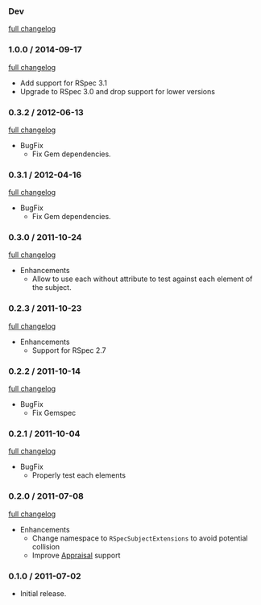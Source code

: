 ### Dev

[full changelog](http://github.com/ZenCocoon/rspec-subject-extensions/compare/v1.0.0...master)

### 1.0.0 / 2014-09-17

[full changelog](http://github.com/ZenCocoon/rspec-subject-extensions/compare/v0.3.2...1.0.0)

* Add support for RSpec 3.1
* Upgrade to RSpec 3.0 and drop support for lower versions

### 0.3.2 / 2012-06-13

[full changelog](http://github.com/ZenCocoon/rspec-subject-extensions/compare/v0.3.1...v0.3.2)

* BugFix
  * Fix Gem dependencies.

### 0.3.1 / 2012-04-16

[full changelog](http://github.com/ZenCocoon/rspec-subject-extensions/compare/v0.3.0...v0.3.1)

* BugFix
  * Fix Gem dependencies.

### 0.3.0 / 2011-10-24

[full changelog](http://github.com/ZenCocoon/rspec-subject-extensions/compare/v0.2.3...v0.3.0)

* Enhancements
  * Allow to use each without attribute to test against each element of the subject.

### 0.2.3 / 2011-10-23

[full changelog](http://github.com/ZenCocoon/rspec-subject-extensions/compare/v0.2.2...v0.2.3)

* Enhancements
  * Support for RSpec 2.7

### 0.2.2 / 2011-10-14

[full changelog](http://github.com/ZenCocoon/rspec-subject-extensions/compare/v0.2.1...v0.2.2)

* BugFix
  * Fix Gemspec

### 0.2.1 / 2011-10-04

[full changelog](http://github.com/ZenCocoon/rspec-subject-extensions/compare/v0.2.0...v0.2.1)

* BugFix
  * Properly test each elements

### 0.2.0 / 2011-07-08

[full changelog](http://github.com/ZenCocoon/rspec-subject-extensions/compare/v0.1.0...v0.2.0)

* Enhancements
  * Change namespace to `RSpecSubjectExtensions` to avoid potential collision
  * Improve [Appraisal](https://github.com/thoughtbot/appraisal) support

### 0.1.0 / 2011-07-02

* Initial release.